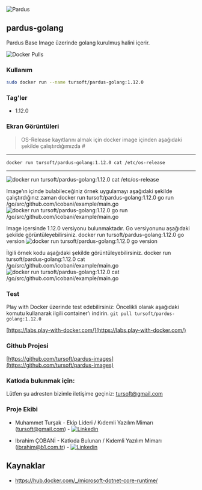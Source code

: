 ![Pardus](https://s3.eu-central-1.amazonaws.com/b1development/pardus/docker.pardus-golang.png)
## pardus-golang

Pardus Base Image üzerinde golang kurulmuş halini içerir.

![Docker Pulls](https://img.shields.io/docker/pulls/tursoft/pardus-golang.svg)

### Kullanım
```sh
sudo docker run --name tursoft/pardus-golang:1.12.0
```

### Tag'ler
* 1.12.0


### Ekran Görüntüleri
> OS-Release kayıtlarını almak için docker image içinden aşağıdaki şekilde çalıştırdığımızda #


----------

`docker run tursoft/pardus-golang:1.12.0 cat /etc/os-release` 


----------

![docker run tursoft/pardus-golang:1.12.0 cat /etc/os-release](https://s3.eu-central-1.amazonaws.com/b1development/pardus/pardus-golang-os-release.png)


Image'ın içinde bulabileceğiniz örnek uygulamayı aşağıdaki şekilde çalıştırdığınız zaman
docker run tursoft/pardus-golang:1.12.0 go run /go/src/github.com/icobani/example/main.go
![docker run tursoft/pardus-golang:1.12.0 go run /go/src/github.com/icobani/example/main.go](https://s3.eu-central-1.amazonaws.com/b1development/pardus/pardus-golang-run.example.png)


Image içersinde 1.12.0 versiyonu bulunmaktadır. Go versiyonunu aşağıdaki şekilde görüntüleyebilirsiniz.
docker run tursoft/pardus-golang:1.12.0 go version
![docker run tursoft/pardus-golang:1.12.0 go version](https://s3.eu-central-1.amazonaws.com/b1development/pardus/pardus-golang-go-version.png)


İlgili örnek kodu aşağıdaki şekilde görüntüleyebilirsiniz.
docker run tursoft/pardus-golang:1.12.0 cat /go/src/github.com/icobani/example/main.go
![docker run tursoft/pardus-golang:1.12.0 cat /go/src/github.com/icobani/example/main.go](https://s3.eu-central-1.amazonaws.com/b1development/pardus/pardus-golang-example.go.png)


### Test

Play with Docker üzerinde test edebilirsiniz:
Öncelikli olarak aşağıdaki komutu kullanarak ilgili container'ı indirin.
`git pull tursoft/pardus-golang:1.12.0`

[https://labs.play-with-docker.com/](https://labs.play-with-docker.com/)

### Github Projesi
[https://github.com/tursoft/pardus-images](https://github.com/tursoft/pardus-images)

### Katkıda bulunmak için:
Lütfen şu adresten bizimle iletişime geçiniz: tursoft@gmail.com

### Proje Ekibi
* Muhammet Turşak - Ekip Lideri / Kıdemli Yazılım Mimarı (tursoft@gmail.com) - [![Linkedin](https://raw.githubusercontent.com/tursoft/pardus-images/master/_resources/images/linkedin-icon.18x18.png)](https://www.linkedin.com/in/tursoft/)

* Ibrahim ÇOBANİ - Katkıda Bulunan / Kıdemli Yazılım Mimarı (ibrahim@b1.com.tr) - [![Linkedin](https://raw.githubusercontent.com/tursoft/pardus-images/master/_resources/images/linkedin-icon.18x18.png)](https://www.linkedin.com/in/ibrahimcobani/)

## Kaynaklar
* https://hub.docker.com/_/microsoft-dotnet-core-runtime/